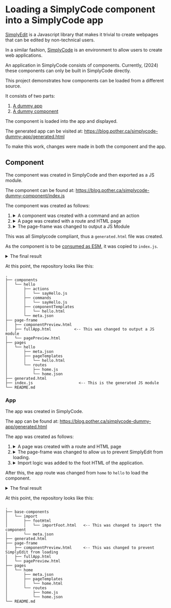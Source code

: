 # Loading a SimplyCode component into a SimplyCode app

[SimplyEdit][1] is a Javascript library that makes it trivial to create webpages
that can be edited by non-technical users.

In a similar fashion, [SimplyCode][1] is an environment to allow users to create web applications.

An application in SimplyCode consists of components. Currently, (2024) these components can only be built in SimplyCode directly.

This project demonstrates how components can be loaded from a different source.

It consists of two parts:

1. [A dummy app][3]
2. [A dummy component][4]

The component is loaded into the app and displayed.

The generated app can be visited at: https://blog.pother.ca/simplycode-dummy-app/generated.html

To make this work, changes were made in both the component and the app.

## Component

The component was created in SimplyCode and then exported as a JS module.

The component can be found at: https://blog.pother.ca/simplycode-dummy-component/index.js

The component was created as follows:

1. <details><summary>A component was created with a command and an action</summary>

   - Action: 
     ```js
     function (subject) {
       return new Promise(function (resolve, reject) {
         resolve(`Hello ${subject}`)
       })
     }
     ```
   - Command:
     ```js
     function (element) {
       simplyApp.actions.sayHello('World').then(message => alert)
     }
     ```
   - Template:
     ```html
     <button data-simply-command="sayHello">Say Hello</button>
     ```
    </details>
2. <details><summary>A page was created with a route and HTML page</summary>

   - The hello HTML contains a `<simply-render rel="hello"></simply-render>`
   - The route for `/` was set to "hello"
   </details>
3. <details><summary>The page-frame was changed to output a JS Module</summary>

   ```handlebars
   export default {
           'componentCss': `
               {{componentCss}}
           `,
           'pageCss': `
               {{pageCss}}
           `,
           'headHtml': `
               {{headHtml}}
           `,
           'bodyHtml': `
               {{bodyHtml}}
           `,
           'footHtml': `
               {{footHtml}}
           `,
           'componentTemplates': `
               {{componentTemplates}}
           `,
           'pageTemplates': `
               {{pageTemplates}}
           `,
           'simplyRawApi': {
               {{rawApi}}
           },
           'simplyDataApi': {
               {{dataApi}}
           },
           'simplyApp': {
               'actions': {
                   {{actions}}
               },
               'commands': {
                   {{commands}}
               },
               'routes': {
                   {{routes}}
               }
           },
           'transformers': {
               {{transformers}}
           },
           'sorters': {
               {{sorters}}
           },
           'dataSources': undefined
               {{dataSources}}
       }
   ```
   </details>

This was all Simplycode compliant, thus a `generated.html` file was created.

As the component is to be [consumed as ESM][5], it was copied to `index.js`.

<details><summary>The final result</summary>

```js
export default {
  'componentCss': `
  `,
  'pageCss': `
  `,
  'headHtml': `
  `,
  'bodyHtml': `
  `,
  'footHtml': `
  `,
  'componentTemplates': `
    <template id="hello">
      <button data-simply-command="sayHello">Say Hello</button>
    </template>
  `,
  'pageTemplates': `
    <template data-simply-template="hello">
      <simply-render rel="hello"></simply-render>
    </template>
  `,
  'simplyRawApi': {},
  'simplyDataApi': {},
  'simplyApp': {
    'actions': {
      'sayHello': function (subject) {
        return new Promise(function (resolve, reject) {
          resolve(`Hello ${subject}`)
        })
      },
    },
    'commands': {
      'sayHello': function (element) {
        simplyApp.actions.sayHello('World').then(message => alert)
      },
    },
    'routes': {
      '/': function (params) {
        editor.pageData.page = 'hello'
      },
    },
  },
  'transformers': {},
  'sorters': {},
  'dataSources': undefined,
}
```

</details>

At this point, the repository looks like this:

```
.
├── components
│   └── hello
│       ├── actions
│       │   └── sayHello.js
│       ├── commands
│       │   └── sayHello.js
│       ├── componentTemplates
│       │   └── hello.html
│       └── meta.json
├── page-frame
│   ├── componentPreview.html
│   ├── fullApp.html          <-- This was changed to output a JS module
│   └── pagePreview.html
├── pages
│   └── hello
│       ├── meta.json
│       ├── pageTemplates
│       │   └── hello.html
│       └── routes
│           ├── home.js
│           └── home.json
├── generated.html
├── index.js                    <-- This is the generated JS module
└── README.md
```

### App

The app was created in SimplyCode.

The app can be found at: https://blog.pother.ca/simplycode-dummy-app/generated.html

The app was created as follows:

1. <details><summary>A page was created with a route and HTML page</summary>

   - The hello HTML contains a `<h1>This is an App</h1>`
   - The route for `/` was set to "home"
   </details>
2. <details><summary>The page-frame was changed to allow us to prevent SimplyEdit from loading.</summary>

   This was done by (ab)using the `data-simply-storage` attribute.
   An event listener was added for a custom `simply-import-fired` event.
   This event is to be fired once the component is loaded.
   ```html
   <script>
       window.waitForImport = {
           connect: () => true,
           disconnect: () => true,
           init: () => true,
           load: callback => window.addEventListener('simply-import-fired', () => callback('{}')),
           save: () => true,
       }
   </script>
   <script src="js/simply-edit.js" data-api-key="muze" data-simply-storage="waitForImport"></script>
   ```
    </details>
3. <details><summary>Import logic was added to the foot HTML of the application.</summary>

   It imports the component and adds the component's templates, actions, and commands to the app.
   It then fires the `simply-import-fired` event so SimplyEdit can continue loading.
   ```html
   <script type="module">
     import dc from 'https://blog.pother.ca/simplycode-dummy-component/index.js'

     document.body.insertAdjacentHTML('beforeend', dc.componentTemplates)
     document.body.querySelector("[data-simply-field=page]").insertAdjacentHTML('beforeend', dc.pageTemplates);

     window.addEventListener("simply-content-loaded", () => {
       Object.entries(dc.simplyApp.actions).forEach(([index,action]) => {
         simplyApp.actions[index] = action
       })

       Object.entries(dc.simplyApp.commands).forEach(([index,command]) => {
         simplyApp.commands[index] = command
       })
     })

     // @CHECKME: Should we fire at the window or at the document? Why?
     editor.fireEvent('simply-import-fired', window)
   </script>
   ```
    </details>

After this, the app route was changed from `home` to `hello` to load the component.

<details><summary>The final result</summary>

```html
<!DOCTYPE HTML>
<html lang="en">
  <head>
    <meta charset="utf-8">
    <script>
      var simplyDataApi = {};
      var simplyApp = {};
      window.addEventListener("simply-content-loaded", function() {
        simply.bind = false;
        var simplyRawApi = {};
        simplyDataApi = {};
        simplyApp = simply.app({
          actions: {},
          commands: {},
          routes: {
            "/" : function (params) {
              editor.pageData.page = 'hello'
            }
          }
        });
      });
    </script>
  </head>
  <body>
    <div class="main" data-simply-field="page" data-simply-content="template">
    <template data-simply-template="home">
      <h1>This is an App</h1>
    </template>
    </div>
    <script src="js/simply.everything.js"></script>
    <script>
      window.waitForImport = {
        init : () => true,
        save : () => true,
        load : function(callback) {
          window.addEventListener("simply-import-fired", () => {
            callback("{}");
          })
        },
        connect: () => true,
        disconnect: () => true
      }
    </script>
    <script src="js/simply-edit.js" data-api-key="muze" data-simply-storage="waitForImport"></script>
    <script type="module">
      import dc from 'https://blog.pother.ca/simplycode-dummy-component/index.js'
    
      document.body.insertAdjacentHTML('beforeend', dc.componentTemplates)
      document.body.querySelector("[data-simply-field=page]").insertAdjacentHTML('beforeend', dc.pageTemplates);
    
      window.addEventListener("simply-content-loaded", () => {
          Object.entries(dc.simplyApp.actions).forEach(([index,action]) => {
              simplyApp.actions[index] = action
          })

          Object.entries(dc.simplyApp.commands).forEach(([index,command]) => {
              simplyApp.commands[index] = command
          })
      })
    
      editor.fireEvent('simply-import-fired', window)
    </script>
  </body>
</html>
```

</details>

At this point, the repository looks like this:

```
.
├── base-components
│   └── import
│       ├── footHtml
│       │   └── importFoot.html   <-- This was changed to import the component
│       └── meta.json
├── generated.html
├── page-frame
│   ├── componentPreview.html     <-- This was changed to prevent SimplyEdit from loading
│   ├── fullApp.html
│   └── pagePreview.html
├── pages
│   └── home
│       ├── meta.json
│       ├── pageTemplates
│       │   └── home.html
│       └── routes
│           ├── home.js
│           └── home.json
└── README.md
```

[1]: https://simplyedit.io/
[2]: https://github.com/SimplyEdit/simplycode
[3]: https://github.com/potherca-blog/simplycode-dummy-app
[4]: https://github.com/potherca-blog/simplycode-dummy-component
[5]: https://developer.mozilla.org/en-US/docs/Web/JavaScript/Guide/Modules#importing_features_into_your_script
[6]: https://blog.pother.ca/simplycode-dummy-component/index.js
[7]: https://blog.pother.ca/simplycode-dummy-app/generated.html
